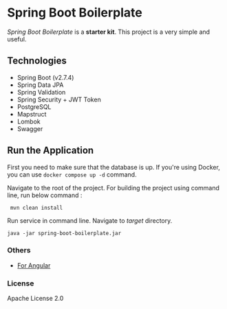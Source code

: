 # Spring Boot Boilerplate
 *Spring Boot Boilerplate* is a **starter kit**. This project is a very simple and useful.
 
## Technologies 
- Spring Boot (v2.7.4)
- Spring Data JPA
- Spring Validation
- Spring Security + JWT Token
- PostgreSQL
- Mapstruct
- Lombok
- Swagger

## Run the Application

First you need to make sure that the database is up. 
If you're using Docker, you can use ```docker compose up -d``` command.

Navigate to the root of the project. For building the project using command line, run below command :

``` mvn clean install```

Run service in command line. Navigate to *target* directory. 

``` java -jar spring-boot-boilerplate.jar ```



### Others

 - [For Angular]
 
### License

Apache License 2.0

   [For Angular]: <https://github.com/Genc/angular-boilerplate>
